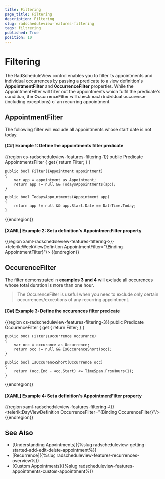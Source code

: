 ```yaml
---
title: Filtering
page_title: Filtering
description: Filtering
slug: radscheduleview-features-filtering
tags: filtrering
published: True
position: 10
---
```


# Filtering

The RadScheduleView control enables you to filter its appointments and individual occurrences by passing a predicate to a view definition's **AppointmentFilter** and **OccurrenceFilter** properties. While the AppointmentFilter will filter out the appointments which fulfil the predicate's condition, the OccurrenceFilter will check each individual occurence (including exceptions) of an recurring appointment.

## AppointmentFilter

The following filter will exclude all appointments whose start date is not today.

#### [C#] Example 1: Define the appointments filter predicate

{{region cs-radscheduleview-features-filtering-1}}
    public Predicate<IAppointment> AppointmentsFilter
    {
        get { return Filter; }
    }

    public bool Filter(IAppointment appointment)
    {
        var app = appointment as Appointment;
        return app != null && TodaysAppointments(app);
    }

    public bool TodaysAppointments(Appointment app)
    {
        return app != null && app.Start.Date == DateTime.Today;
    }
{{endregion}}

#### [XAML] Example 2: Set a definition's AppointmentFilter property

{{region xaml-radscheduleview-features-filtering-2}}
	<telerik:WeekViewDefinition AppointmentFilter="{Binding AppointmentFilter}"/>
{{endregion}}

## OccurenceFilter

The filter demonstrated in **examples 3 and 4** will exclude all occurences whose total duration is more than one hour.

>The OccurenceFilter is useful when you need to exclude only certain occurrences/exceptions of any recurring appointment.

#### [C#] Example 3: Define the occurences filter predicate

{{region cs-radscheduleview-features-filtering-3}}
    public Predicate<IOccurrence> OccurenceFilter
    {
        get { return Filter; }
    }

    public bool Filter(IOccurrence occurance)
    {
        var occ = occurance as Occurrence;
        return occ != null && IsOccurenceShort(occ);
    }

    public bool IsOccurenceShort(Occurrence occ)
    {
        return (occ.End - occ.Start) <= TimeSpan.FromHours(1);
    }
{{endregion}}

#### [XAML] Example 4: Set a definition's AppointmentFilter property

{{region xaml-radscheduleview-features-filtering-4}}
	<telerik:DayViewDefinition OccurrenceFilter="{Binding OccurenceFilter}"/>
{{endregion}}

## See Also

* [Understanding Appointments]({%slug radscheduleview-getting-started-add-edit-delete-appointment%})
* [Recurrence]({%slug radscheduleview-features-recurrences-overview%})
* [Custom Appointments]({%slug radscheduleview-features-appointments-custom-appointment%})
